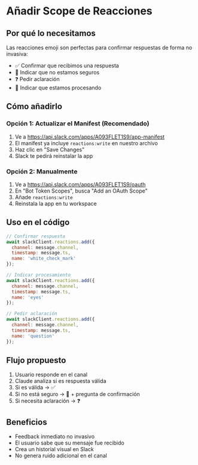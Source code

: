 # Añadir Scope de Reacciones

## Por qué lo necesitamos
Las reacciones emoji son perfectas para confirmar respuestas de forma no invasiva:
- ✅ Confirmar que recibimos una respuesta
- 🤔 Indicar que no estamos seguros
- ❓ Pedir aclaración
- 👀 Indicar que estamos procesando

## Cómo añadirlo

### Opción 1: Actualizar el Manifest (Recomendado)
1. Ve a https://api.slack.com/apps/A093FLET1S9/app-manifest
2. El manifest ya incluye `reactions:write` en nuestro archivo
3. Haz clic en "Save Changes"
4. Slack te pedirá reinstalar la app

### Opción 2: Manualmente
1. Ve a https://api.slack.com/apps/A093FLET1S9/oauth
2. En "Bot Token Scopes", busca "Add an OAuth Scope"
3. Añade `reactions:write`
4. Reinstala la app en tu workspace

## Uso en el código

```javascript
// Confirmar respuesta
await slackClient.reactions.add({
  channel: message.channel,
  timestamp: message.ts,
  name: 'white_check_mark'
});

// Indicar procesamiento
await slackClient.reactions.add({
  channel: message.channel,
  timestamp: message.ts,
  name: 'eyes'
});

// Pedir aclaración
await slackClient.reactions.add({
  channel: message.channel,
  timestamp: message.ts,
  name: 'question'
});
```

## Flujo propuesto

1. Usuario responde en el canal
2. Claude analiza si es respuesta válida
3. Si es válida → ✅
4. Si no está seguro → 🤔 + pregunta de confirmación
5. Si necesita aclaración → ❓

## Beneficios
- Feedback inmediato no invasivo
- El usuario sabe que su mensaje fue recibido
- Crea un historial visual en Slack
- No genera ruido adicional en el canal
